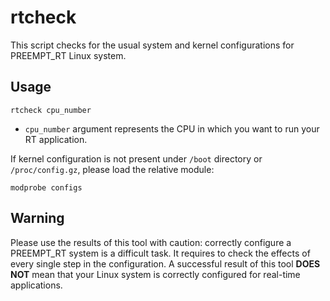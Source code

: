 rtcheck
=======

This script checks for the usual system and kernel configurations for PREEMPT_RT Linux system.


Usage
------
`rtcheck cpu_number`

* `cpu_number` argument represents the CPU in which you want to run your RT application.

If kernel configuration is not present under `/boot` directory or `/proc/config.gz`, please load
the relative module:

`modprobe configs`


Warning
-------
Please use the results of this tool with caution: correctly
configure a PREEMPT_RT system is a difficult task. It requires
to check the effects of every single step in the configuration.
A successful result of this tool **DOES NOT** mean that your Linux
system is correctly configured for real-time applications.
